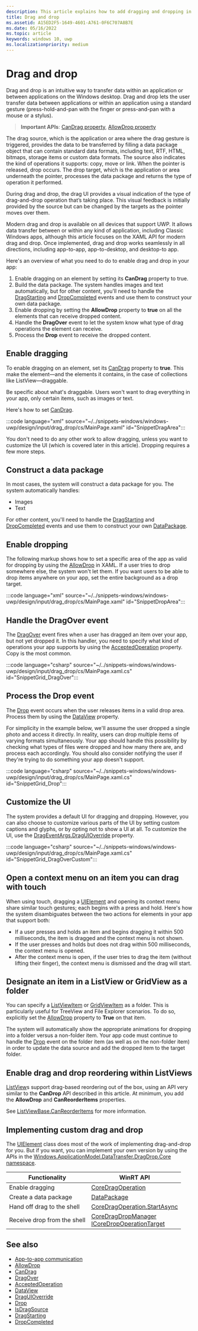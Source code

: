 ```yaml
---
description: This article explains how to add dragging and dropping in your Windows app.
title: Drag and drop
ms.assetid: A15ED2F5-1649-4601-A761-0F6C707A8B7E
ms.date: 05/16/2022
ms.topic: article
keywords: windows 10, uwp
ms.localizationpriority: medium
---
```


# Drag and drop

Drag and drop is an intuitive way to transfer data within an application or between applications on the Windows desktop. Drag and drop lets the user transfer data between applications or within an application using a standard gesture (press-hold-and-pan with the finger or press-and-pan with a mouse or a stylus).

> **Important APIs**: [CanDrag property](/uwp/api/windows.ui.xaml.uielement.candrag), [AllowDrop property](/uwp/api/windows.ui.xaml.uielement.allowdrop)

The drag source, which is the application or area where the drag gesture is triggered, provides the data to be transferred by filling a data package object that can contain standard data formats, including text, RTF, HTML, bitmaps, storage items or custom data formats. The source also indicates the kind of operations it supports: copy, move or link. When the pointer is released, drop occurs. The drop target, which is the application or area underneath the pointer, processes the data package and returns the type of operation it performed.

During drag and drop, the drag UI provides a visual indication of the type of drag-and-drop operation that’s taking place. This visual feedback is initially provided by the source but can be changed by the targets as the pointer moves over them.

Modern drag and drop is available on all devices that support UWP. It allows data transfer between or within any kind of application, including Classic Windows apps, although this article focuses on the XAML API for modern drag and drop. Once implemented, drag and drop works seamlessly in all directions, including app-to-app, app-to-desktop, and desktop-to app.

Here's an overview of what you need to do to enable drag and drop in your app:

1. Enable dragging on an element by setting its **CanDrag** property to true.
2. Build the data package. The system handles images and text automatically, but for other content, you'll need to handle the [DragStarting](/uwp/api/windows.ui.xaml.uielement.dragstarting) and [DropCompleted](/uwp/api/windows.ui.xaml.uielement.dropcompleted) events and use them to construct your own data package.
3. Enable dropping by setting the **AllowDrop** property to **true** on all the elements that can receive dropped content.
4. Handle the **DragOver** event to let the system know what type of drag operations the element can receive.
5. Process the **Drop** event to receive the dropped content.

## Enable dragging

To enable dragging on an element, set its [CanDrag](/uwp/api/windows.ui.xaml.uielement.candrag) property to **true**. This make the element—and the elements it contains, in the case of collections like ListView—draggable.

Be specific about what's draggable. Users won't want to drag everything in your app, only certain items, such as images or text.

Here's how to set [CanDrag](/uwp/api/windows.ui.xaml.uielement.candrag).

:::code language="xml" source="~/../snippets-windows/windows-uwp/design/input/drag_drop/cs/MainPage.xaml" id="SnippetDragArea":::

You don't need to do any other work to allow dragging, unless you want to customize the UI (which is covered later in this article). Dropping requires a few more steps.

## Construct a data package

In most cases, the system will construct a data package for you. The system automatically handles:

- Images
- Text

For other content, you'll need to handle the [DragStarting](/uwp/api/windows.ui.xaml.uielement.dragstarting) and [DropCompleted](/uwp/api/windows.ui.xaml.uielement.dropcompleted) events and use them to construct your own [DataPackage](/uwp/api/windows.applicationmodel.datatransfer.datapackage).

## Enable dropping

The following markup shows how to set a specific area of the app as valid for dropping by using the [AllowDrop](/uwp/api/windows.ui.xaml.uielement.allowdrop) in XAML. If a user tries to drop somewhere else, the system won't let them. If you want users to be able to drop items anywhere on your app, set the entire background as a drop target.

:::code language="xml" source="~/../snippets-windows/windows-uwp/design/input/drag_drop/cs/MainPage.xaml" id="SnippetDropArea":::

## Handle the DragOver event

The [DragOver](/uwp/api/windows.ui.xaml.uielement.dragover) event fires when a user has dragged an item over your app, but not yet dropped it. In this handler, you need to specify what kind of operations your app supports by using the [AcceptedOperation](/uwp/api/windows.ui.xaml.drageventargs.acceptedoperation) property. Copy is the most common.

:::code language="csharp" source="~/../snippets-windows/windows-uwp/design/input/drag_drop/cs/MainPage.xaml.cs" id="SnippetGrid_DragOver":::

## Process the Drop event

The [Drop](/uwp/api/windows.ui.xaml.uielement.drop) event occurs when the user releases items in a valid drop area. Process them by using the [DataView](/uwp/api/windows.ui.xaml.drageventargs.dataview) property.

For simplicity in the example below, we'll assume the user dropped a single photo and access it directly. In reality, users can drop multiple items of varying formats simultaneously. Your app should handle this possibility by checking what types of files were dropped and how many there are, and process each accordingly. You should also consider notifying the user if they're trying to do something your app doesn't support.

:::code language="csharp" source="~/../snippets-windows/windows-uwp/design/input/drag_drop/cs/MainPage.xaml.cs" id="SnippetGrid_Drop":::

## Customize the UI

The system provides a default UI for dragging and dropping. However, you can also choose to customize various parts of the UI by setting custom captions and glyphs, or by opting not to show a UI at all. To customize the UI, use the [DragEventArgs.DragUIOverride](/uwp/api/windows.ui.xaml.drageventargs.draguioverride) property.

:::code language="csharp" source="~/../snippets-windows/windows-uwp/design/input/drag_drop/cs/MainPage.xaml.cs" id="SnippetGrid_DragOverCustom":::

## Open a context menu on an item you can drag with touch

When using touch, dragging a [UIElement](/uwp/api/Windows.UI.Xaml.UIElement) and opening its context menu share similar touch gestures; each begins with a press and hold. Here's how the system disambiguates between the two actions for elements in your app that support both:

- If a user presses and holds an item and begins dragging it within 500 milliseconds, the item is dragged and the context menu is not shown.
- If the user presses and holds but does not drag within 500 milliseconds, the context menu is opened.
- After the context menu is open, if the user tries to drag the item (without lifting their finger), the context menu is dismissed and the drag will start.

## Designate an item in a ListView or GridView as a folder

You can specify a [ListViewItem](/uwp/api/Windows.UI.Xaml.Controls.ListViewItem) or [GridViewItem](/uwp/api/Windows.UI.Xaml.Controls.GridViewItem) as a folder. This is particularly useful for TreeView and File Explorer scenarios. To do so, explicitly set the [AllowDrop](/uwp/api/windows.ui.xaml.uielement.allowdrop) property to **True** on that item.

The system will automatically show the appropriate animations for dropping into a folder versus a non-folder item. Your app code must continue to handle the [Drop](/uwp/api/windows.ui.xaml.uielement.drop) event on the folder item (as well as on the non-folder item) in order to update the data source and add the dropped item to the target folder.

## Enable drag and drop reordering within ListViews

[ListView](/uwp/api/Windows.UI.Xaml.Controls.ListView)s support drag-based reordering out of the box, using an API very similar to the **CanDrop** API described in this article. At minimum, you add the **AllowDrop** and **CanReorderItems** properties.

See [ListViewBase.CanReorderItems](/uwp/api/windows.ui.xaml.controls.listviewbase.canreorderitems) for more information.

## Implementing custom drag and drop

The [UIElement](/uwp/api/windows.ui.xaml.uielement) class does most of the work of implementing drag-and-drop for you. But if you want, you can implement your own version by using the APIs in the [Windows.ApplicationModel.DataTransfer.DragDrop.Core namespace](/uwp/api/windows.applicationmodel.datatransfer.dragdrop.core).

| Functionality | WinRT API |
| --- | --- |
|  Enable dragging | [CoreDragOperation](/uwp/api/windows.applicationmodel.datatransfer.dragdrop.core.coredragoperation)  |
|  Create a data package | [DataPackage](/uwp/api/windows.applicationmodel.datatransfer.datapackage)  |
| Hand off drag to the shell  | [CoreDragOperation.StartAsync](/uwp/api/windows.applicationmodel.datatransfer.dragdrop.core.coredragoperation)  |
| Receive drop from the shell  | [CoreDragDropManager](/uwp/api/windows.applicationmodel.datatransfer.dragdrop.core.coredragdropmanager)<br/>[ICoreDropOperationTarget](/uwp/api/windows.applicationmodel.datatransfer.dragdrop.core.icoredropoperationtarget)    |

## See also

- [App-to-app communication](index.md)
- [AllowDrop](/uwp/api/windows.ui.xaml.uielement.allowdrop)
- [CanDrag](/uwp/api/windows.ui.xaml.uielement.candrag)
- [DragOver](/uwp/api/windows.ui.xaml.uielement.dragover)
- [AcceptedOperation](/uwp/api/windows.ui.xaml.drageventargs.acceptedoperation)
- [DataView](/uwp/api/windows.ui.xaml.drageventargs.dataview)
- [DragUIOverride](/uwp/api/windows.ui.xaml.drageventargs.draguioverride)
- [Drop](/uwp/api/windows.ui.xaml.uielement.drop)
- [IsDragSource](/uwp/api/windows.ui.xaml.controls.listviewbase.isdragsource)
- [DragStarting](/uwp/api/windows.ui.xaml.uielement.dragstarting)
- [DropCompleted](/uwp/api/windows.ui.xaml.uielement.dropcompleted)
